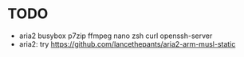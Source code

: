 TODO
=====
* aria2 busybox p7zip ffmpeg nano zsh curl openssh-server
* aria2: try https://github.com/lancethepants/aria2-arm-musl-static
